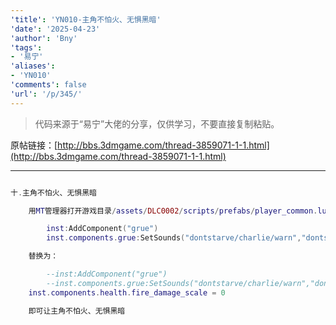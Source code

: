 ```yaml
---
'title': 'YN010-主角不怕火、无惧黑暗'
'date': '2025-04-23'
'author': 'Bny'
'tags':
- '易宁'
'aliases':
- 'YN010'
'comments': false
'url': '/p/345/'
---
```


> 代码来源于“易宁”大佬的分享，仅供学习，不要直接复制粘贴。

原帖链接：[http://bbs.3dmgame.com/thread-3859071-1-1.html](http://bbs.3dmgame.com/thread-3859071-1-1.html)

---

```lua  

十.主角不怕火、无惧黑暗

	用MT管理器打开游戏目录/assets/DLC0002/scripts/prefabs/player_common.lua文件，将下列内容：

		inst:AddComponent("grue")
		inst.components.grue:SetSounds("dontstarve/charlie/warn","dontstarve/charlie/attack")

	替换为：

		--inst:AddComponent("grue")
		--inst.components.grue:SetSounds("dontstarve/charlie/warn","dontstarve/charlie/attack")
	inst.components.health.fire_damage_scale = 0

	即可让主角不怕火、无惧黑暗

```  

